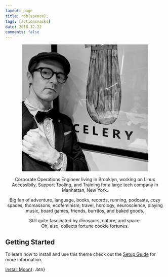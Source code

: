 ```yaml
---
layout: page
title: rob{spence};
tags: [actionsnacks]
date: 2018-12-22
comments: false
---
```


<figure>
    <center><a href="/assets/img/about-me.jpg"><img src="/assets/img/about-me.jpg"></a></center>
</figure>

<center><p>Corporate Operations Engineer living in Brooklyn, working on Linux Accessibily, Support Tooling, and Training for a large tech company in Manhattan, New York.</p> 

<p>Big fan of adventure, language, books, records, running, podcasts, cozy spaces, thomassons, ecofeminism, travel, horology, neuroscience, playing music, board games, friends, burritos, and baked goods.</p>

<p>Still quite fascinated by dinosaurs, nature, and space.
<br>Oh, also, collects fortune cookie fortunes.</p></center>

## Getting Started

To learn how to install and use this theme check out the [Setup Guide](http://taylantatli.me/Moon/moon-theme/) for more information.
      
[Install Moon](https://github.com/TaylanTatli/Moon){: .btn}
